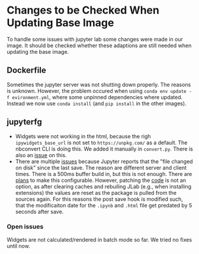 # Changes to be Checked When Updating Base Image

To handle some issues with jupyter lab some changes were made in our image.
It should be checked whether these adaptions are still needed when updating the base image.

## Dockerfile

Sometimes the jupyter server was not shutting down properly.
The reasons is unknown.
However, the problem occured when using `conda env update -f evironment.yml`, where some unpinned dependencies where updated.
Instead we now use `conda install` (and `pip install` in the other images).

## jupyterfg

- Widgets were not working in the html, because the righ `ipywidgets_base_url` is not set to `https://unpkg.com/` as a default. The nbconvert CLI is doing this. We added it manually in `convert.py`. There is also an [issue](https://github.com/jupyterlab/jupyterlab/issues/7262) on this.
- There are multiple [issues](https://github.com/jupyterlab/jupyterlab/issues/7743) because Jupyter reports that the "file changed on disk" since the last save. The reason are different server and client times. There is a 500ms buffer build in, but this is not enough. There are [plans](https://github.com/jupyterlab/jupyterlab/issues/8556) to make this configurable. However, patching the [code](https://github.com/jupyterlab/jupyterlab/blob/34a94a4e65d5606dfb82d33b0f172d579bab5e0b/packages/docregistry/src/context.ts#L647) is not an option, as after clearing caches and rebuiling JLab (e.g., when installing extensions) the values are reset as the package is pulled from the sources again. For this reasons the post save hook is modified such, that the modificaiton date for the `.ipynb` and `.html` file get predated by 5 seconds after save.

### Open issues

Widgets are not calculated/rendered in batch mode so far.
We tried no fixes until now.
